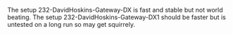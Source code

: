 The setup 232-DavidHoskins-Gateway-DX is fast and stable but not world beating.
The setup 232-DavidHoskins-Gateway-DX1 should be faster but is untested on a long run so may get squirrely.